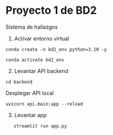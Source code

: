 # Proyecto 1 de BD2

Sistema de hallazgos 

1. Activar entorno virtual
```shell
conda create -n bd2_env python=3.10 -y
```

```shell
conda activate bd2_env
```

2. Levantar API backend

```shell
cd backend
```
Desplegar API local

```shell
uvicorn api.main:app --reload
```

3. Levantar app

```shell
   streamlit run app.py
```

